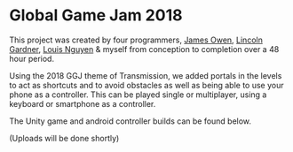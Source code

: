 # Global Game Jam 2018

This project was created by four programmers, [James Owen](https://github.com/jamesy012), [Lincoln Gardner](https://github.com/KrunkZzZ), [Louis Nguyen](https://github.com/Hallaation) & myself from conception to completion over a 48 hour period.

Using the 2018 GGJ theme of Transmission, we added portals in the levels to act as shortcuts and to avoid obstacles as well as being able to use your phone as a controller.
This can be played single or multiplayer, using a keyboard or smartphone as a controller.

The Unity game and android controller builds can be found below.

(Uploads will be done shortly)
